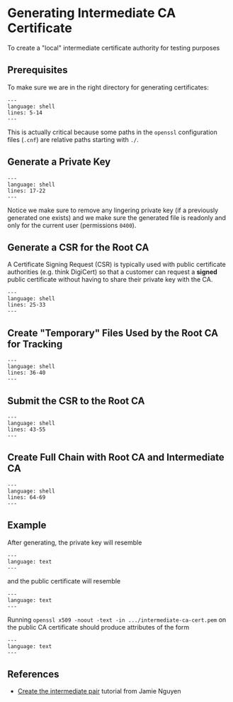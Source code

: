 # Generating Intermediate CA Certificate

To create a "local" intermediate certificate authority for testing purposes

## Prerequisites

To make sure we are in the right directory for generating certificates:

```{literalinclude} ../scripts/make-intermediate-ca.sh
---
language: shell
lines: 5-14
---
```

This is actually critical because some paths in the `openssl` configuration
files (`.cnf`) are relative paths starting with `./`.

## Generate a Private Key

```{literalinclude} ../scripts/make-intermediate-ca.sh
---
language: shell
lines: 17-22
---
```

Notice we make sure to remove any lingering private key (if a previously
generated one exists) and we make sure the generated file is readonly and
only for the current user (permissions `0400`).

## Generate a CSR for the Root CA

A Certificate Signing Request (CSR) is typically used with public certificate
authorities (e.g. think DigiCert) so that a customer can request a **signed**
public certificate without having to share their private key with the CA.

```{literalinclude} ../scripts/make-intermediate-ca.sh
---
language: shell
lines: 25-33
---
```

## Create "Temporary" Files Used by the Root CA for Tracking

```{literalinclude} ../scripts/make-intermediate-ca.sh
---
language: shell
lines: 36-40
---
```

## Submit the CSR to the Root CA

```{literalinclude} ../scripts/make-intermediate-ca.sh
---
language: shell
lines: 43-55
---
```

## Create Full Chain with Root CA and Intermediate CA

```{literalinclude} ../scripts/make-intermediate-ca.sh
---
language: shell
lines: 64-69
---
```

## Example

After generating, the private key will resemble

```{literalinclude} ../tls-certs/intermediate-ca-key.pem
---
language: text
---
```

and the public certificate will resemble

```{literalinclude} ../tls-certs/intermediate-ca-cert.pem
---
language: text
---
```

Running `openssl x509 -noout -text -in .../intermediate-ca-cert.pem` on the
public CA certificate should produce attributes of the form

```{literalinclude} ../tls-certs/intermediate-ca-cert.txt
---
language: text
---
```

## References

-   [Create the intermediate pair][1] tutorial from Jamie Nguyen

[1]: https://jamielinux.com/docs/openssl-certificate-authority/create-the-intermediate-pair.html
